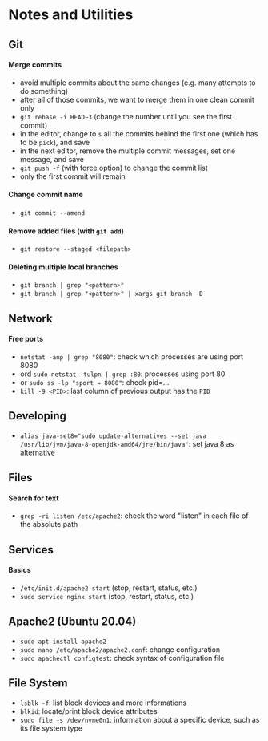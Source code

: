 # Notes and Utilities

## Git

#### Merge commits
- avoid multiple commits about the same changes (e.g. many attempts to do something)
- after all of those commits, we want to merge them in one clean commit only
- `git rebase -i HEAD~3` (change the number until you see the first commit)
- in the editor, change to `s` all the commits behind the first one (which has to be `pick`), and save
- in the next editor, remove the multiple commit messages, set one message, and save
- `git push -f` (with force option) to change the commit list
- only the first commit will remain

#### Change commit name
- `git commit --amend`

#### Remove added files (with `git add`)
- `git restore --staged <filepath>`

#### Deleting multiple local branches
- `git branch | grep "<pattern>"`
- `git branch | grep "<pattern>" | xargs git branch -D`


## Network

#### Free ports
- `netstat -anp | grep "8080"`: check which processes are using port 8080 
- ord `sudo netstat -tulpn | grep :80`: processes using port 80
- or `sudo ss -lp "sport = 8080"`: check pid=...
- `kill -9 <PID>`: last column of previous output has the `PID`

## Developing
- `alias java-set8="sudo update-alternatives --set java /usr/lib/jvm/java-8-openjdk-amd64/jre/bin/java"`: set java 8 as alternative


## Files

#### Search for text
- `grep -ri listen /etc/apache2`: check the word "listen" in each file of the absolute path



## Services

#### Basics
- `/etc/init.d/apache2 start` (stop, restart, status, etc.)
- `sudo service nginx start` (stop, restart, status, etc.)



## Apache2 (Ubuntu 20.04)
- `sudo apt install apache2`
- `sudo nano /etc/apache2/apache2.conf`: change configuration
- `sudo apachectl configtest`: check syntax of configuration file


## File System
- `lsblk -f`: list block devices and more informations
- `blkid`: locate/print block device attributes
- `sudo file -s /dev/nvme0n1`: information about a specific device, such as its file system type



